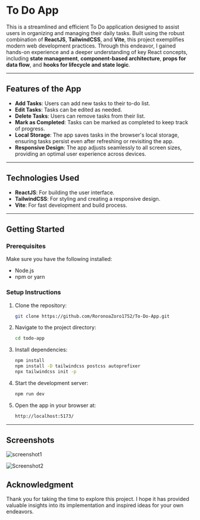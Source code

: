 # To Do App

This is a streamlined and efficient To Do application designed to assist users in organizing and managing their daily tasks. Built using the robust combination of **ReactJS**, **TailwindCSS**, and **Vite**, this project exemplifies modern web development practices. Through this endeavor, I gained hands-on experience and a deeper understanding of key React concepts, including **state management**, **component-based architecture**, **props for data flow**, and **hooks for lifecycle and state logic**.

---

## Features of the App

- **Add Tasks**: Users can add new tasks to their to-do list.
- **Edit Tasks**: Tasks can be edited as needed.
- **Delete Tasks**: Users can remove tasks from their list.
- **Mark as Completed**: Tasks can be marked as completed to keep track of progress.
- **Local Storage**: The app saves tasks in the browser's local storage, ensuring tasks persist even after refreshing or revisiting the app.
- **Responsive Design**: The app adjusts seamlessly to all screen sizes, providing an optimal user experience across devices.

---

## Technologies Used

- **ReactJS**: For building the user interface.
- **TailwindCSS**: For styling and creating a responsive design.
- **Vite**: For fast development and build process.

---

## Getting Started

### Prerequisites
Make sure you have the following installed:
- Node.js
- npm or yarn

### Setup Instructions

1. Clone the repository:
   ```bash
   git clone https://github.com/RoronoaZoro1752/To-Do-App.git
   ```

2. Navigate to the project directory:
   ```bash
   cd todo-app
   ```

3. Install dependencies:
   ```bash
   npm install
   npm install -D tailwindcss postcss autoprefixer
   npx tailwindcss init -p
   ```

4. Start the development server:
   ```bash
   npm run dev
   ```

5. Open the app in your browser at:
   ```bash
   http://localhost:5173/
   ```
---

## Screenshots

![screenshot1](https://github.com/user-attachments/assets/da330df6-04a8-4ec2-8245-0508ae82c318)

![Screenshot2](https://github.com/user-attachments/assets/4710793c-82b4-4d67-ae00-42203b3351ee)

## Acknowledgment

Thank you for taking the time to explore this project. I hope it has provided valuable insights into its implementation and inspired ideas for your own endeavors.

